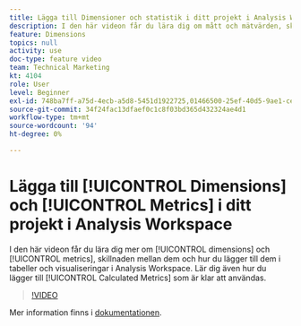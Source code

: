 ```yaml
---
title: Lägga till Dimensioner och statistik i ditt projekt i Analysis Workspace
description: I den här videon får du lära dig om mått och mätvärden, skillnaden mellan dem och hur du lägger till dem i tabeller och visualiseringar i Analysis Workspace. Lär dig även hur du lägger till färdiga beräknade värden.
feature: Dimensions
topics: null
activity: use
doc-type: feature video
team: Technical Marketing
kt: 4104
role: User
level: Beginner
exl-id: 748ba7ff-a75d-4ecb-a5d8-5451d1922725,01466500-25ef-40d5-9ae1-ce1e0e92b0b5
source-git-commit: 34f24fac13dfaef0c1c8f03bd365d432324ae4d1
workflow-type: tm+mt
source-wordcount: '94'
ht-degree: 0%

---
```


# Lägga till [!UICONTROL Dimensions] och [!UICONTROL Metrics] i ditt projekt i Analysis Workspace

I den här videon får du lära dig mer om [!UICONTROL dimensions] och [!UICONTROL metrics], skillnaden mellan dem och hur du lägger till dem i tabeller och visualiseringar i Analysis Workspace. Lär dig även hur du lägger till [!UICONTROL Calculated Metrics] som är klar att användas.

>[!VIDEO](https://video.tv.adobe.com/v/30606/?quality=12)

Mer information finns i [dokumentationen](https://experienceleague.adobe.com/docs/analytics/analyze/analysis-workspace/components/analysis-workspace-components.html).
